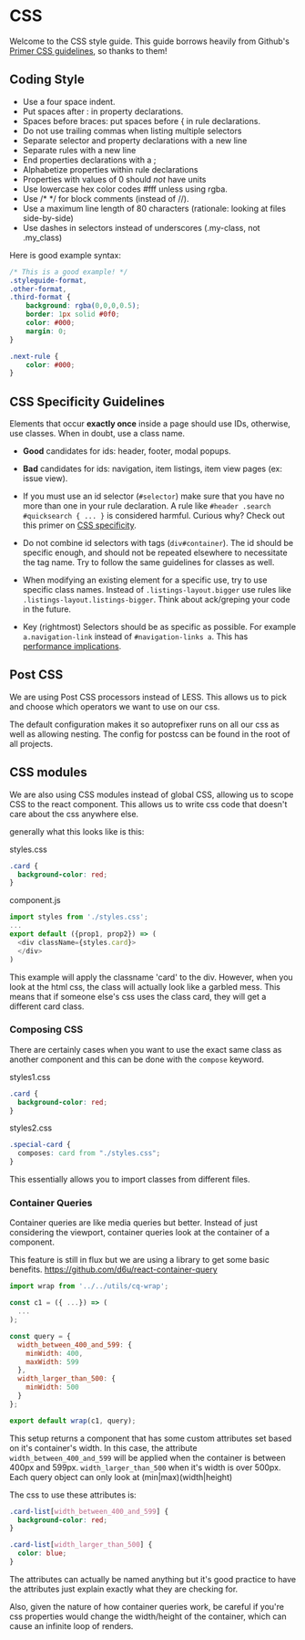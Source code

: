 # CSS

Welcome to the CSS style guide. This guide borrows heavily from Github's [Primer CSS guidelines](http://primercss.io/guidelines/), so thanks to them!

## Coding Style

- Use a four space indent.
- Put spaces after : in property declarations.
- Spaces before braces: put spaces before { in rule declarations.
- Do not use trailing commas when listing multiple selectors
- Separate selector and property declarations with a new line
- Separate rules with a new line
- End properties declarations with a ;
- Alphabetize properties within rule declarations
- Properties with values of 0 should *not* have units
- Use lowercase hex color codes #fff unless using rgba.
- Use /* */ for block comments (instead of //).
- Use a maximum line length of 80 characters (rationale: looking at files side-by-side)
- Use dashes in selectors instead of underscores (.my-class, not .my_class)

Here is good example syntax:

```css
/* This is a good example! */
.styleguide-format,
.other-format,
.third-format {
    background: rgba(0,0,0,0.5);
    border: 1px solid #0f0;
    color: #000;
    margin: 0;
}

.next-rule {
    color: #000;
}
```

## CSS Specificity Guidelines

Elements that occur **exactly once** inside a page should use IDs, otherwise, use classes. When in doubt, use a class name.

- **Good** candidates for ids: header, footer, modal popups.
- **Bad** candidates for ids: navigation, item listings, item view pages (ex: issue view).

- If you must use an id selector (`#selector`) make sure that you have no more than one in your rule declaration. A rule like `#header .search #quicksearch { ... }` is considered harmful. Curious why? Check out this primer on [CSS specificity](http://css-tricks.com/specifics-on-css-specificity/).
- Do not combine id selectors with tags (`div#container`). The id should be specific enough, and should not be repeated elsewhere to necessitate the tag name. Try to follow the same guidelines for classes as well.
- When modifying an existing element for a specific use, try to use specific class names. Instead of `.listings-layout.bigger` use rules like `.listings-layout.listings-bigger`. Think about ack/greping your code in the future.
- Key (rightmost) Selectors should be as specific as possible. For example `a.navigation-link` instead of `#navigation-links a`. This has [performance implications](http://www.stevesouders.com/blog/2009/06/18/simplifying-css-selectors/).

## Post CSS

We are using Post CSS processors instead of LESS. This allows us to pick and choose which operators
we want to use on our css.

The default configuration makes it so autoprefixer runs on all our css as well
as allowing nesting. The config for postcss can be found in the root of all projects.

## CSS modules

We are also using CSS modules instead of global CSS, allowing us to scope CSS to the react component. This allows us to write css code that doesn't care about the css anywhere else.

generally what this looks like is this:

styles.css
```css
.card {
  background-color: red;
}
```

component.js
```js
import styles from './styles.css';
...
export default ({prop1, prop2}) => (
  <div className={styles.card}>
  </div>
)
```

This example will apply the classname 'card' to the div. However, when you look at the html css, the class will actually look like a garbled mess. This means that if someone else's css uses the class card, they will get a different card class.

### Composing CSS

There are certainly cases when you want to use the exact same class as another component and this can be done with the ```compose``` keyword.

styles1.css
```css
.card {
  background-color: red;
}
```

styles2.css
```css
.special-card {
  composes: card from "./styles.css";
}
```

This essentially allows you to import classes from different files.

### Container Queries

Container queries are like media queries but better. Instead of just considering the viewport, container queries look at the container of a component.

This feature is still in flux but we are using a library to get some basic benefits. https://github.com/d6u/react-container-query

```js
import wrap from '../../utils/cq-wrap';

const c1 = ({ ...}) => (
  ...
);

const query = {
  width_between_400_and_599: {
    minWidth: 400,
    maxWidth: 599
  },
  width_larger_than_500: {
    minWidth: 500
  }
};

export default wrap(c1, query);
```

This setup returns a component that has some custom attributes set based on it's container's width. In this case, the attribute ```width_between_400_and_599``` will be applied when the container is between 400px and 599px. ```width_larger_than_500``` when it's width is over 500px. Each query object can only look at (min|max)(width|height)

The css to use these attributes is:

```css
.card-list[width_between_400_and_599] {
  background-color: red;
}

.card-list[width_larger_than_500] {
  color: blue;
}
```

The attributes can actually be named anything but it's good practice to have the attributes just explain exactly what they are checking for.

Also, given the nature of how container queries work, be careful if you're css properties would change the width/height of the container, which can cause an infinite loop of renders.
